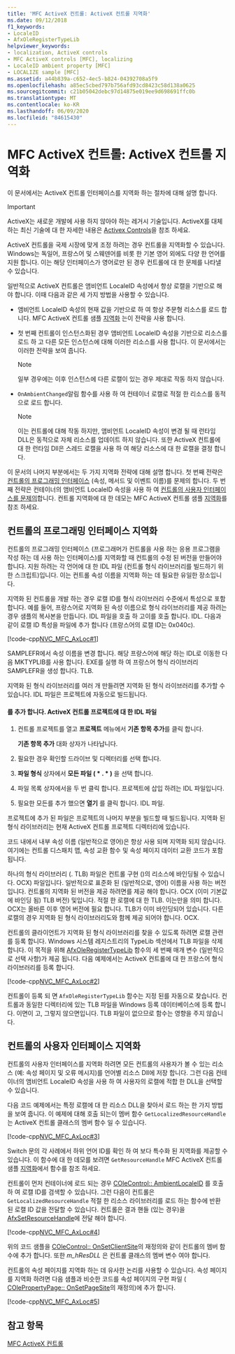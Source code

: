 ```yaml
---
title: 'MFC ActiveX 컨트롤: ActiveX 컨트롤 지역화'
ms.date: 09/12/2018
f1_keywords:
- LocaleID
- AfxOleRegisterTypeLib
helpviewer_keywords:
- localization, ActiveX controls
- MFC ActiveX controls [MFC], localizing
- LocaleID ambient property [MFC]
- LOCALIZE sample [MFC]
ms.assetid: a44b839a-c652-4ec5-b824-04392708a5f9
ms.openlocfilehash: a85ec5cbed797b756afd93cd8423c58d138a0625
ms.sourcegitcommit: c21b05042debc97d14875e019ee9d698691ffc0b
ms.translationtype: MT
ms.contentlocale: ko-KR
ms.lasthandoff: 06/09/2020
ms.locfileid: "84615430"
---
```

# <a name="mfc-activex-controls-localizing-an-activex-control"></a>MFC ActiveX 컨트롤: ActiveX 컨트롤 지역화

이 문서에서는 ActiveX 컨트롤 인터페이스를 지역화 하는 절차에 대해 설명 합니다.

>[!IMPORTANT]
> ActiveX는 새로운 개발에 사용 하지 않아야 하는 레거시 기술입니다. ActiveX를 대체 하는 최신 기술에 대 한 자세한 내용은 [Activex Controls](activex-controls.md)을 참조 하세요.

ActiveX 컨트롤을 국제 시장에 맞게 조정 하려는 경우 컨트롤을 지역화할 수 있습니다. Windows는 독일어, 프랑스어 및 스웨덴어를 비롯 한 기본 영어 외에도 다양 한 언어를 지원 합니다. 이는 해당 인터페이스가 영어로만 된 경우 컨트롤에 대 한 문제를 나타낼 수 있습니다.

일반적으로 ActiveX 컨트롤은 앰비언트 LocaleID 속성에서 항상 로캘을 기반으로 해야 합니다. 이때 다음과 같은 세 가지 방법을 사용할 수 있습니다.

- 앰비언트 LocaleID 속성의 현재 값을 기반으로 하 여 항상 주문형 리소스를 로드 합니다. MFC ActiveX 컨트롤 샘플 [지역화](../overview/visual-cpp-samples.md) 는이 전략을 사용 합니다.

- 첫 번째 컨트롤이 인스턴스화된 경우 앰비언트 LocaleID 속성을 기반으로 리소스를 로드 하 고 다른 모든 인스턴스에 대해 이러한 리소스를 사용 합니다. 이 문서에서는 이러한 전략을 보여 줍니다.

    > [!NOTE]
    >  일부 경우에는 이후 인스턴스에 다른 로캘이 있는 경우 제대로 작동 하지 않습니다.

- `OnAmbientChanged`알림 함수를 사용 하 여 컨테이너 로캘로 적절 한 리소스를 동적으로 로드 합니다.

    > [!NOTE]
    >  이는 컨트롤에 대해 작동 하지만, 앰비언트 LocaleID 속성이 변경 될 때 런타임 DLL은 동적으로 자체 리소스를 업데이트 하지 않습니다. 또한 ActiveX 컨트롤에 대 한 런타임 Dll은 스레드 로캘을 사용 하 여 해당 리소스에 대 한 로캘을 결정 합니다.

이 문서의 나머지 부분에서는 두 가지 지역화 전략에 대해 설명 합니다. 첫 번째 전략은 [컨트롤의 프로그래밍 인터페이스](#_core_localizing_your_control.92.s_programmability_interface) (속성, 메서드 및 이벤트 이름)를 문제의 합니다. 두 번째 전략은 컨테이너의 앰비언트 LocaleID 속성을 사용 하 여 [컨트롤의 사용자 인터페이스를 문제의](#_core_localizing_the_control.92.s_user_interface)합니다. 컨트롤 지역화에 대 한 데모는 MFC ActiveX 컨트롤 샘플 [지역화](../overview/visual-cpp-samples.md)를 참조 하세요.

## <a name="localizing-the-controls-programmability-interface"></a><a name="_core_localizing_your_control.92.s_programmability_interface"></a>컨트롤의 프로그래밍 인터페이스 지역화

컨트롤의 프로그래밍 인터페이스 (프로그래머가 컨트롤을 사용 하는 응용 프로그램을 작성 하는 데 사용 하는 인터페이스)를 지역화할 때 컨트롤의 수정 된 버전을 만들어야 합니다. 지원 하려는 각 언어에 대 한 IDL 파일 (컨트롤 형식 라이브러리를 빌드하기 위한 스크립트)입니다. 이는 컨트롤 속성 이름을 지역화 하는 데 필요한 유일한 장소입니다.

지역화 된 컨트롤을 개발 하는 경우 로캘 ID를 형식 라이브러리 수준에서 특성으로 포함 합니다. 예를 들어, 프랑스어로 지역화 된 속성 이름으로 형식 라이브러리를 제공 하려는 경우 샘플의 복사본을 만듭니다. IDL 파일을 호출 하 고이를 호출 합니다. IDL. 다음과 같이 로캘 ID 특성을 파일에 추가 합니다 (프랑스어의 로캘 ID는 0x040c).

[!code-cpp[NVC_MFC_AxLoc#1](codesnippet/cpp/mfc-activex-controls-localizing-an-activex-control_1.idl)]

SAMPLEFR에서 속성 이름을 변경 합니다. 해당 프랑스어에 해당 하는 IDL로 이동한 다음 MKTYPLIB를 사용 합니다. EXE를 실행 하 여 프랑스어 형식 라이브러리 SAMPLEFR을 생성 합니다. TLB.

지역화 된 형식 라이브러리를 여러 개 만들려면 지역화 된 형식 라이브러리를 추가할 수 있습니다. IDL 파일은 프로젝트에 자동으로 빌드됩니다.

#### <a name="to-add-an-idl-file-to-your-activex-control-project"></a>를 추가 합니다. ActiveX 컨트롤 프로젝트에 대 한 IDL 파일

1. 컨트롤 프로젝트를 열고 **프로젝트** 메뉴에서 **기존 항목 추가**를 클릭 합니다.

   **기존 항목 추가** 대화 상자가 나타납니다.

1. 필요한 경우 확인할 드라이브 및 디렉터리를 선택 합니다.

1. **파일 형식** 상자에서 **모든 파일 ( \* . \* )** 을 선택 합니다.

1. 파일 목록 상자에서을 두 번 클릭 합니다. 프로젝트에 삽입 하려는 IDL 파일입니다.

1. 필요한 모든를 추가 했으면 **열기** 를 클릭 합니다. IDL 파일.

프로젝트에 추가 된 파일은 프로젝트의 나머지 부분을 빌드할 때 빌드됩니다. 지역화 된 형식 라이브러리는 현재 ActiveX 컨트롤 프로젝트 디렉터리에 있습니다.

코드 내에서 내부 속성 이름 (일반적으로 영어)은 항상 사용 되며 지역화 되지 않습니다. 여기에는 컨트롤 디스패치 맵, 속성 교환 함수 및 속성 페이지 데이터 교환 코드가 포함 됩니다.

하나의 형식 라이브러리 (. TLB) 파일은 컨트롤 구현 ()의 리소스에 바인딩될 수 있습니다. OCX) 파일입니다. 일반적으로 표준화 된 (일반적으로, 영어) 이름을 사용 하는 버전입니다. 컨트롤의 지역화 된 버전을 제공 하려면를 제공 해야 합니다. OCX (이미 기본값에 바인딩 됨) TLB 버전) 및입니다. 적절 한 로캘에 대 한 TLB. 이는만을 의미 합니다. OCX는 올바른 이후 영어 버전에 필요 합니다. TLB가 이미 바인딩되어 있습니다. 다른 로캘의 경우 지역화 된 형식 라이브러리도와 함께 제공 되어야 합니다. OCX.

컨트롤의 클라이언트가 지역화 된 형식 라이브러리를 찾을 수 있도록 하려면 로캘 관련를 등록 합니다. Windows 시스템 레지스트리의 TypeLib 섹션에서 TLB 파일을 삭제 합니다. 이 목적을 위해 [AfxOleRegisterTypeLib](reference/registering-ole-controls.md#afxoleregistertypelib) 함수의 세 번째 매개 변수 (일반적으로 선택 사항)가 제공 됩니다. 다음 예제에서는 ActiveX 컨트롤에 대 한 프랑스어 형식 라이브러리를 등록 합니다.

[!code-cpp[NVC_MFC_AxLoc#2](codesnippet/cpp/mfc-activex-controls-localizing-an-activex-control_2.cpp)]

컨트롤이 등록 되 면 `AfxOleRegisterTypeLib` 함수는 지정 된를 자동으로 찾습니다. 컨트롤과 동일한 디렉터리에 있는 TLB 파일을 Windows 등록 데이터베이스에 등록 합니다. 이면이 고, 그렇지 않으면입니다. TLB 파일이 없으므로 함수는 영향을 주지 않습니다.

## <a name="localizing-the-controls-user-interface"></a><a name="_core_localizing_the_control.92.s_user_interface"></a>컨트롤의 사용자 인터페이스 지역화

컨트롤의 사용자 인터페이스를 지역화 하려면 모든 컨트롤의 사용자가 볼 수 있는 리소스 (예: 속성 페이지 및 오류 메시지)를 언어별 리소스 Dll에 저장 합니다. 그런 다음 컨테이너의 앰비언트 LocaleID 속성을 사용 하 여 사용자의 로캘에 적합 한 DLL을 선택할 수 있습니다.

다음 코드 예제에서는 특정 로캘에 대 한 리소스 DLL을 찾아서 로드 하는 한 가지 방법을 보여 줍니다. 이 예제에 대해 호출 되는이 멤버 함수 `GetLocalizedResourceHandle` 는 ActiveX 컨트롤 클래스의 멤버 함수 일 수 있습니다.

[!code-cpp[NVC_MFC_AxLoc#3](codesnippet/cpp/mfc-activex-controls-localizing-an-activex-control_3.cpp)]

Switch 문의 각 사례에서 하위 언어 ID를 확인 하 여 보다 특수화 된 지역화를 제공할 수 있습니다. 이 함수에 대 한 데모를 보려면 `GetResourceHandle` MFC ActiveX 컨트롤 샘플 [지역화](../overview/visual-cpp-samples.md)에서 함수를 참조 하세요.

컨트롤이 먼저 컨테이너에 로드 되는 경우 [COleControl:: AmbientLocaleID](reference/colecontrol-class.md#ambientlocaleid) 를 호출 하 여 로캘 ID를 검색할 수 있습니다. 그런 다음이 컨트롤은 `GetLocalizedResourceHandle` 적절 한 리소스 라이브러리를 로드 하는 함수에 반환 된 로캘 ID 값을 전달할 수 있습니다. 컨트롤은 결과 핸들 (있는 경우)을 [AfxSetResourceHandle](reference/application-information-and-management.md#afxsetresourcehandle)에 전달 해야 합니다.

[!code-cpp[NVC_MFC_AxLoc#4](codesnippet/cpp/mfc-activex-controls-localizing-an-activex-control_4.cpp)]

위의 코드 샘플을 [COleControl:: OnSetClientSite](reference/colecontrol-class.md#onsetclientsite)의 재정의와 같이 컨트롤의 멤버 함수에 추가 합니다. 또한 *m_hResDLL* 은 컨트롤 클래스의 멤버 변수 여야 합니다.

컨트롤의 속성 페이지를 지역화 하는 데 유사한 논리를 사용할 수 있습니다. 속성 페이지를 지역화 하려면 다음 샘플과 비슷한 코드를 속성 페이지의 구현 파일 ( [COlePropertyPage:: OnSetPageSite](reference/colepropertypage-class.md#onsetpagesite)의 재정의)에 추가 합니다.

[!code-cpp[NVC_MFC_AxLoc#5](codesnippet/cpp/mfc-activex-controls-localizing-an-activex-control_5.cpp)]

## <a name="see-also"></a>참고 항목

[MFC ActiveX 컨트롤](mfc-activex-controls.md)
